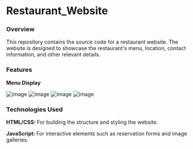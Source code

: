 <b><h1>Restaurant_Website</h1></b>
<b><h3>Overview</h3></b>
<p>This repository contains the source code for a restaurant website. The website is designed to showcase the restaurant's menu, location, contact information, and other relevant details.</p>
<b><h3>Features</h3></b>
<p><b>Menu Display</b></p>

![image](https://github.com/Dithinvijay/Restaurant-Website/assets/123413489/a080d04a-53b6-44bf-84b1-19beaa8ee75b)
![image](https://github.com/Dithinvijay/Restaurant-Website/assets/123413489/97792cc0-1bfb-4c2b-b493-09b9cf9e1972)
![image](https://github.com/Dithinvijay/Restaurant-Website/assets/123413489/b689f289-15b3-44fd-bf12-bd6830494102)
![image](https://github.com/Dithinvijay/Restaurant-Website/assets/123413489/8e5fa84f-7a61-400e-b7ff-74a66ab7ac7b)

<h3>Technologies Used</h3>
<p><b>HTML/CSS: </b>For building the structure and styling the website.</p>
<p><b>JavaScript: </b>For interactive elements such as reservation forms and image galleries.</p>
